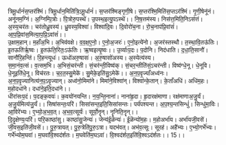 

  
त्रिमू॒र्धानं॑स॒प्तर॑श्मिं। त्रिमू॒र्धान॒मिति॑त्रि॒ऽमू॒र्धानं॑। स॒प्तर॑श्मिङ्गृणी॒षे। स॒प्तर॑श्मि॒मिति॑स॒प्तऽर॑श्मिं। गृ॒णी॒षेनू॑नं। अनू॑नम॒ग्निं। अ॒ग्निम्पि॒त्रोः। पि॒त्रोरु॒पस्थे॑। उ॒पस्थ॒इत्यु॒पऽस्थे॑।। नि॒ष॒त्तम॑स्य। निस॑त्त॒मिति॒निऽस॑त्तं। अ॒स्य॒चर॑तः। चर॑तोध्रु॒वस्य॑। ध्रु॒वस्य॒विश्वा॑। विश्वा॑दि॒वः। दि॒वोरो॑च॒ना। रो॒च॒नाप॑प्रि॒वांसं॑। आ॒प॒प्रि॒वांस॒मित्या॒प॒प्रि॒ऽवांसं॑।।  
उ॒क्षाम॒हान्। म॒हाँअ॒भि। अ॒भिव॑वक्षे। व॒व॒क्ष॒ए॒नो॒। ए॒नो॒अ॒जरः॑। ए॒नो॒इत्ये॑नो। अ॒जर॑स्तस्थौ। त॒स्था॒वि॒तऊ॑तिः। इ॒तऊति॑र्ऋ॒ष्वः। इ॒तऊ॑ति॒रितः॒ऽऊ॑तिः। ऋ॒ष्वइत्यृ॒ष्वः।। उ॒र्व्याःप॒दः। प॒दोनि। निद॑धाति। द॒धा॒ति॒सानौ॑। सानौ॑रि॒हन्ति॑। रि॒हन्त्यूधः॑। ऊधो॑अरु॒षासः॑। अ॒रु॒षासो॑अस्य। अ॒स्येत्य॑स्य।  
स॒मा॒नंव॒त्सं। व॒त्सम॒भि। अ॒भिसं॒चर॑न्ती। सं॒चर॑न्ती॒विष्व॑क्। सं॒चर॒न्तीति॑सं॒ऽचर॑न्ती। विष्व॑ग्धे॒नू। धे॒नूवि। धे॒नूइति॑धे॒नू। विच॑रतः। च॒र॒त॒स्सु॒मेके॑। सु॒मेके॒इति॑सु॒ऽमेके॑।। अ॒न॒प॒वृ॒ज्याँअध्व॑नः। अ॒न॒प॒वृ॒ज्यानित्य॑न॒प॒ऽवृ॒ज्यान्। अध्व॑नो॒मिमा॑ने। मिमा॑ने॒विश्वा॑न्। विश्वा॑न्के॒तान्। के॒ताँअधि॑। अधि॑म॒हः। म॒होदधा॑ने। दधा॑ने॒इति॒दधा॑ने।।  
धीरा॑सःप॒दं। प॒दङ्क॒वयः॑। क॒वयो॑नयन्ति। न॒य॒न्ति॒नाना॑। नाना॑हृ॒दा। हृ॒दारक्ष॑माणा। रक्ष॑माणाअ॒जु॒र्यं। अ॒जु॒र्यमित्य॑जु॒र्यं।। सिषा॑सन्तः॒परि॑। सिसा॑सन्त॒इति॒सिसा॑सन्तः। पर्य॑पश्यन्त। अ॒प॒श्य॒न्तसिन्धुं॑। सिन्धु॑मा॒विः। आ॒विरे॑भ्यः। ए॒भ्यो॒अ॒भ॒व॒त्। अ॒भ॒व॒त्सूर्यः॑। सूर्यो॒नॄन्। नॄनिति॒नॄन्।।  
दि॒दृ॒क्षेण्यः॒परि॑। परि॒काष्ठा॑सु। काष्ठा॑सु॒जेन्यः॑। जेन्य॑ई॒ळॆन्यः॑। ई॒ळॆन्यो॑म॒हः। म॒होअर्भा॑य। अर्भा॑यजी॒वसे॑। जी॒वस॒इति॑जी॒वसे॑।। पु॒रु॒त्रायत्। पु॒रु॒त्रेति॑पु॒रु॒ऽत्रा। यदभ॑वत्। अभ॑व॒त्सूः। सूरह॑। अहै॑भ्यः। ए॒भ्यो॒गर्भे॑भ्यः। गर्भे॑भ्योम॒घवा॑। म॒घवा॑वि॒श्वद॑र्शतः। म॒घवेति॑म॒घऽवा॑। वि॒श्वद॑र्शत॒इति॑वि॒श्वऽद॑र्शतः।। 15।।  

